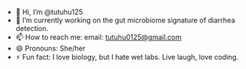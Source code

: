 - 👋 Hi, I’m @tutuhu125
- 🌱 I’m currently working on the gut microbiome signature of diarrhea detection. 
- 📫 How to reach me: email: tutuhu0125@gmail.com
- 😄 Pronouns: She/her
- ⚡ Fun fact: I love biology, but I hate wet labs. Live laugh, love coding. 
